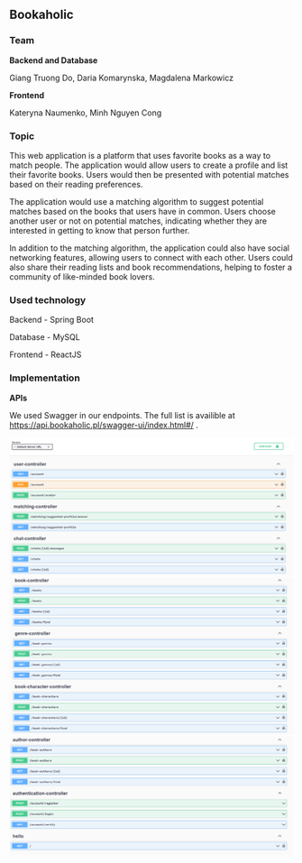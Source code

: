 ## Bookaholic


### Team

**Backend and Database**

Giang Truong Do, Daria Komarynska, Magdalena Markowicz

**Frontend**

Kateryna Naumenko, Minh Nguyen Cong


### Topic

This web application is a platform that uses favorite books as a way to match people. The application would allow users to create a profile and list their favorite books. Users would then be presented with potential matches based on their reading preferences.

The application would use a matching algorithm to suggest potential matches based on the books that users have in common. Users choose another user or not on potential matches, indicating whether they are interested in getting to know that person further.

In addition to the matching algorithm, the application could also have social networking features, allowing users to connect with each other. Users could also share their reading lists and book recommendations, helping to foster a community of like-minded book lovers.


### Used technology

Backend - Spring Boot

Database - MySQL

Frontend - ReactJS

### Implementation

**APIs**

We used Swagger in our endpoints. The full list is availible at https://api.bookaholic.pl/swagger-ui/index.html#/ .

![s1.png](doc%2Fs1.png)
![s2.png](doc%2Fs2.png)
![s3.png](doc%2Fs3.png)

